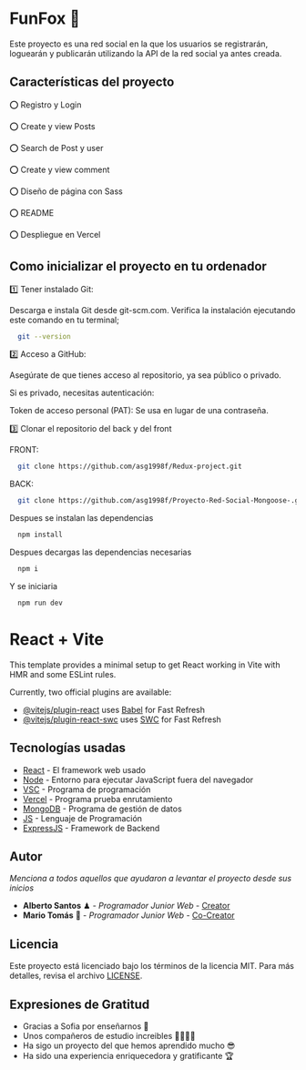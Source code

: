 # FunFox 🦊

Este proyecto es una red social en la que los usuarios se registrarán, loguearán y publicarán utilizando la API de la red social ya antes creada.

## Características del proyecto

⭕️ Registro y Login

⭕️ Create y view Posts

⭕️ Search de Post y user

⭕️ Create y view comment 

⭕️ Diseño de página con Sass

⭕️ README

⭕️ Despliegue en Vercel


## Como inicializar el proyecto en tu ordenador





1️⃣ Tener instalado Git:

Descarga e instala Git desde git-scm.com.
Verifica la instalación ejecutando este comando en tu terminal;

```bash
  git --version

```
2️⃣ Acceso a GitHub:

Asegúrate de que tienes acceso al repositorio, ya sea público o privado.

Si es privado, necesitas autenticación:

Token de acceso personal (PAT): Se usa en lugar de una contraseña.



 3️⃣ Clonar el repositorio del back y del front

FRONT:

```bash
  git clone https://github.com/asg1998f/Redux-project.git

```

BACK:

```bash
  git clone https://github.com/asg1998f/Proyecto-Red-Social-Mongoose-.git
```


Despues se instalan las dependencias

```bash
  npm install

```

Despues decargas las dependencias necesarias
```bash
  npm i

```
Y se iniciaria 
```bash
  npm run dev
```
# React + Vite

This template provides a minimal setup to get React working in Vite with HMR and some ESLint rules.

Currently, two official plugins are available:

- [@vitejs/plugin-react](https://github.com/vitejs/vite-plugin-react/blob/main/packages/plugin-react/README.md) uses [Babel](https://babeljs.io/) for Fast Refresh
- [@vitejs/plugin-react-swc](https://github.com/vitejs/vite-plugin-react-swc) uses [SWC](https://swc.rs/) for Fast Refresh

## Tecnologías usadas

* [React](https://sequelize.org/) - El framework web usado
* [Node](https://nodejs.org/es) - Entorno para ejecutar JavaScript fuera del navegador
* [VSC](https://code.visualstudio.com/) - Programa de programación
* [Vercel](https://www.postman.com/) - Programa prueba enrutamiento
* [MongoDB](https://www.mongodb.com/es) - Programa de gestión de datos
* [JS](https://developer.mozilla.org/es/docs/Web/JavaScript) - Lenguaje de Programación
* [ExpressJS](https://expressjs.com/) - Framework de Backend
## Autor

_Menciona a todos aquellos que ayudaron a levantar el proyecto desde sus inicios_

* **Alberto Santos** ♟ - *Programador Junior Web* - [Creator](https://github.com/asg1998f) 
* **Mario Tomás** 🎱 - *Programador Junior Web* - [Co-Creator](https://github.com/mariodaw) 

## Licencia 

Este proyecto está licenciado bajo los términos de la licencia MIT. Para más detalles, revisa el archivo [LICENSE](https://es.wikipedia.org/wiki/Licencia_MIT).


## Expresiones de Gratitud 

* Gracias a Sofia por enseñarnos 💟
* Unos compañeros de estudio increibles 🤜🏼🤛🏼
* Ha sigo un proyecto del que hemos aprendido mucho 😎
* Ha sido una experiencia enriquecedora y gratificante 🏆




